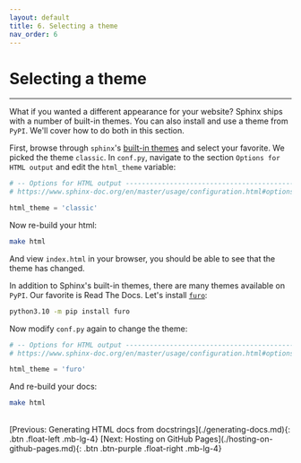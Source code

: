 ```yaml
---
layout: default
title: 6. Selecting a theme
nav_order: 6
---
```


# Selecting a theme

---

What if you wanted a different appearance for your website? Sphinx ships with a number of built-in
themes. You can also install and use a theme from `PyPI`. We'll cover how to do both in this
section.

First, browse through `sphinx`'s
[built-in themes](https://www.sphinx-doc.org/en/master/usage/theming.html#builtin-themes) and
select your favorite. We picked the theme `classic`. In `conf.py`, navigate to the section
`Options for HTML output` and edit the `html_theme` variable:

```py
# -- Options for HTML output -------------------------------------------------
# https://www.sphinx-doc.org/en/master/usage/configuration.html#options-for-html-output

html_theme = 'classic'
```

Now re-build your html:

```sh
make html
```

And view `index.html` in your browser, you should be able to see that the theme has changed.

In addition to Sphinx's built-in themes, there are many themes available on `PyPI`. Our favorite is
Read The Docs. Let's install [`furo`](https://github.com/pradyunsg/furo):

```sh
python3.10 -m pip install furo
```

Now modify `conf.py` again to change the theme:

```py
# -- Options for HTML output -------------------------------------------------
# https://www.sphinx-doc.org/en/master/usage/configuration.html#options-for-html-output

html_theme = 'furo'
```

And re-build your docs:

```sh
make html
```

<br />
[Previous: Generating HTML docs from docstrings](./generating-docs.md){: .btn .float-left .mb-lg-4}
[Next: Hosting on GitHub Pages](./hosting-on-github-pages.md){: .btn .btn-purple .float-right .mb-lg-4}
<br />
